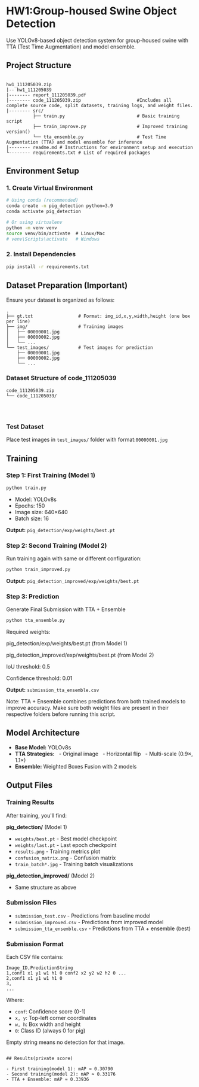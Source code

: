# HW1:Group-housed Swine Object Detection

Use YOLOv8-based object detection system for group-housed swine with TTA (Test Time Augmentation) and model ensemble.
 
## Project Structure

```

hw1_111205039.zip
|-- hw1_111205039
|-------- report_111205039.pdf
|-------- code_111205039.zip                     #Includes all complete source code, split datasets, training logs, and weight files.
|-------- src/
          ├── train.py                           # Basic training script
          ├── train_improve.py                   # Improved training version()
          └── tta_ensemble.py                    # Test Time Augmentation (TTA) and model ensemble for inference
|-------- readme.md # Instructions for environment setup and execution
└-------- requirements.txt # List of required packages

```

## Environment Setup

### 1. Create Virtual Environment

```bash
# Using conda (recommended)
conda create -n pig_detection python=3.9
conda activate pig_detection

# Or using virtualenv
python -m venv venv
source venv/bin/activate  # Linux/Mac
# venv\Scripts\activate   # Windows
```

### 2. Install Dependencies

```bash
pip install -r requirements.txt
```

## Dataset Preparation (Important)

Ensure your dataset is organized as follows:

```
.
├── gt.txt                 # Format: img_id,x,y,width,height (one box per line)
├── img/                   # Training images
│   ├── 00000001.jpg
│   ├── 00000002.jpg
│   └── ...
└── test_images/           # Test images for prediction
    ├── 00000001.jpg
    ├── 00000002.jpg
    └── ...
```

### Dataset Structure of code_111205039

```
code_111205039.zip
└── code_111205039/


    
```

### Test Dataset

Place test images in `test_images/` folder with format:`00000001.jpg`

## Training

### Step 1: First Training (Model 1)

```bash
python train.py
```

- Model: YOLOv8s
- Epochs: 150
- Image size: 640×640
- Batch size: 16

**Output:** `pig_detection/exp/weights/best.pt`


### Step 2: Second Training (Model 2)

Run training again with same or different configuration:

```bash
python train_improved.py
```
**Output:** `pig_detection_improved/exp/weights/best.pt`


### Step 3: Prediction

Generate Final Submission with TTA + Ensemble

```bash
python tta_ensemble.py
```

Required weights:

pig_detection/exp/weights/best.pt (from Model 1)

pig_detection_improved/exp/weights/best.pt (from Model 2)

IoU threshold: 0.5

Confidence threshold: 0.01

**Output:** `submission_tta_ensemble.csv`


Note: TTA + Ensemble combines predictions from both trained models to improve accuracy. Make sure both weight files are present in their respective folders before running this script.

## Model Architecture

- **Base Model:** YOLOv8s
- **TTA Strategies:** 
  - Original image
  - Horizontal flip
  - Multi-scale (0.9×, 1.1×)
- **Ensemble:** Weighted Boxes Fusion with 2 models


## Output Files

### Training Results

After training, you'll find:

**pig_detection/** (Model 1)
- `weights/best.pt` - Best model checkpoint
- `weights/last.pt` - Last epoch checkpoint
- `results.png` - Training metrics plot
- `confusion_matrix.png` - Confusion matrix
- `train_batch*.jpg` - Training batch visualizations

**pig_detection_improved/** (Model 2)
- Same structure as above

### Submission Files

- `submission_test.csv` - Predictions from baseline model
- `submission_improved.csv` - Predictions from improved model
- `submission_tta_ensemble.csv` - Predictions from TTA + ensemble (best)

### Submission Format

Each CSV file contains:
```
Image_ID,PredictionString
1,conf1 x1 y1 w1 h1 0 conf2 x2 y2 w2 h2 0 ...
2,conf1 x1 y1 w1 h1 0
3,
...
```

Where:
- `conf`: Confidence score (0-1)
- `x, y`: Top-left corner coordinates
- `w, h`: Box width and height
- `0`: Class ID (always 0 for pig)

Empty string means no detection for that image.

```

## Results(private score)

- First training(model 1): mAP ≈ 0.30790
- Second training(model 2): mAP ≈ 0.33176
- TTA + Ensemble: mAP ≈ 0.33936

